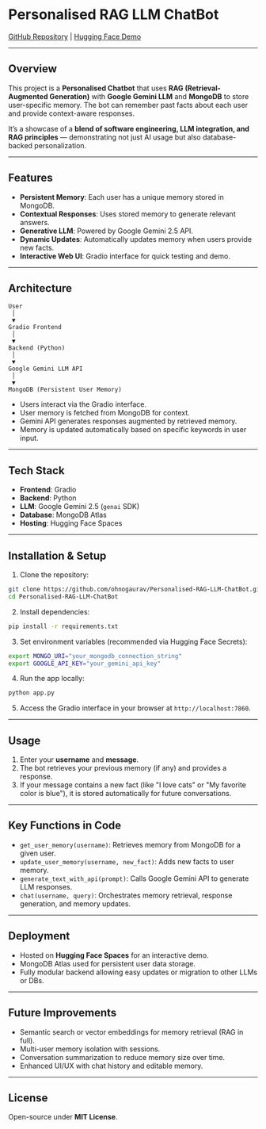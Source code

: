 # Personalised RAG LLM ChatBot

[GitHub Repository](https://github.com/ohnogaurav/Personalised-RAG-LLM-ChatBot) | [Hugging Face Demo](https://huggingface.co/spaces/ohnogaurav/Personal-memory-llm)

---

## Overview

This project is a **Personalised Chatbot** that uses **RAG (Retrieval-Augmented Generation)** with **Google Gemini LLM** and **MongoDB** to store user-specific memory. The bot can remember past facts about each user and provide context-aware responses.  

It’s a showcase of a **blend of software engineering, LLM integration, and RAG principles** — demonstrating not just AI usage but also database-backed personalization.

---

## Features

- **Persistent Memory**: Each user has a unique memory stored in MongoDB.
- **Contextual Responses**: Uses stored memory to generate relevant answers.
- **Generative LLM**: Powered by Google Gemini 2.5 API.
- **Dynamic Updates**: Automatically updates memory when users provide new facts.
- **Interactive Web UI**: Gradio interface for quick testing and demo.

---

## Architecture

```text
User
 │
 ▼
Gradio Frontend
 │
 ▼
Backend (Python)
 │
 ▼
Google Gemini LLM API
 │
 ▼
MongoDB (Persistent User Memory)
```

- Users interact via the Gradio interface.  
- User memory is fetched from MongoDB for context.  
- Gemini API generates responses augmented by retrieved memory.  
- Memory is updated automatically based on specific keywords in user input.  

---

## Tech Stack

- **Frontend**: Gradio  
- **Backend**: Python  
- **LLM**: Google Gemini 2.5 (`genai` SDK)  
- **Database**: MongoDB Atlas  
- **Hosting**: Hugging Face Spaces  

---

## Installation & Setup

1. Clone the repository:

```bash
git clone https://github.com/ohnogaurav/Personalised-RAG-LLM-ChatBot.git
cd Personalised-RAG-LLM-ChatBot
```

2. Install dependencies:

```bash
pip install -r requirements.txt
```

3. Set environment variables (recommended via Hugging Face Secrets):

```bash
export MONGO_URI="your_mongodb_connection_string"
export GOOGLE_API_KEY="your_gemini_api_key"
```

4. Run the app locally:

```bash
python app.py
```

5. Access the Gradio interface in your browser at `http://localhost:7860`.

---

## Usage

1. Enter your **username** and **message**.  
2. The bot retrieves your previous memory (if any) and provides a response.  
3. If your message contains a new fact (like "I love cats" or "My favorite color is blue"), it is stored automatically for future conversations.  

---

## Key Functions in Code

- `get_user_memory(username)`: Retrieves memory from MongoDB for a given user.  
- `update_user_memory(username, new_fact)`: Adds new facts to user memory.  
- `generate_text_with_api(prompt)`: Calls Google Gemini API to generate LLM responses.  
- `chat(username, query)`: Orchestrates memory retrieval, response generation, and memory updates.  

---

## Deployment

- Hosted on **Hugging Face Spaces** for an interactive demo.  
- MongoDB Atlas used for persistent user data storage.  
- Fully modular backend allowing easy updates or migration to other LLMs or DBs.

---

## Future Improvements

- Semantic search or vector embeddings for memory retrieval (RAG in full).  
- Multi-user memory isolation with sessions.  
- Conversation summarization to reduce memory size over time.  
- Enhanced UI/UX with chat history and editable memory.  

---

## License

Open-source under **MIT License**.